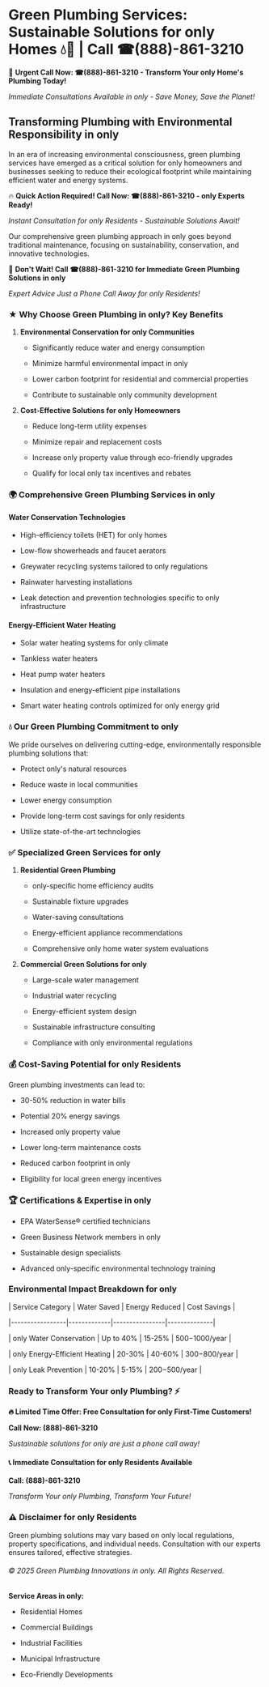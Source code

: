 # Green Plumbing Services: Sustainable Solutions for only Homes 💧🌿 | Call ☎(888)-861-3210

🚨 **Urgent Call Now: ☎(888)-861-3210 - Transform Your only Home's Plumbing Today!**
*Immediate Consultations Available in only - Save Money, Save the Planet!*

## Transforming Plumbing with Environmental Responsibility in only

In an era of increasing environmental consciousness, green plumbing services have emerged as a critical solution for only homeowners and businesses seeking to reduce their ecological footprint while maintaining efficient water and energy systems. 

🔥 **Quick Action Required! Call Now: ☎(888)-861-3210 - only Experts Ready!**
*Instant Consultation for only Residents - Sustainable Solutions Await!*

Our comprehensive green plumbing approach in only goes beyond traditional maintenance, focusing on sustainability, conservation, and innovative technologies.

🚨 **Don't Wait! Call ☎(888)-861-3210 for Immediate Green Plumbing Solutions in only**
*Expert Advice Just a Phone Call Away for only Residents!*

### ★ Why Choose Green Plumbing in only? Key Benefits

1. **Environmental Conservation for only Communities** 
   - Significantly reduce water and energy consumption
   - Minimize harmful environmental impact in only
   - Lower carbon footprint for residential and commercial properties
   - Contribute to sustainable only community development

2. **Cost-Effective Solutions for only Homeowners** 
   - Reduce long-term utility expenses
   - Minimize repair and replacement costs
   - Increase only property value through eco-friendly upgrades
   - Qualify for local only tax incentives and rebates

### 🌍 Comprehensive Green Plumbing Services in only

#### Water Conservation Technologies
- High-efficiency toilets (HET) for only homes
- Low-flow showerheads and faucet aerators
- Greywater recycling systems tailored to only regulations
- Rainwater harvesting installations
- Leak detection and prevention technologies specific to only infrastructure

#### Energy-Efficient Water Heating
- Solar water heating systems for only climate
- Tankless water heaters
- Heat pump water heaters
- Insulation and energy-efficient pipe installations
- Smart water heating controls optimized for only energy grid

### 💧 Our Green Plumbing Commitment to only

We pride ourselves on delivering cutting-edge, environmentally responsible plumbing solutions that:
- Protect only's natural resources
- Reduce waste in local communities
- Lower energy consumption
- Provide long-term cost savings for only residents
- Utilize state-of-the-art technologies

### ✅ Specialized Green Services for only

1. **Residential Green Plumbing**
   - only-specific home efficiency audits
   - Sustainable fixture upgrades
   - Water-saving consultations
   - Energy-efficient appliance recommendations
   - Comprehensive only home water system evaluations

2. **Commercial Green Solutions for only**
   - Large-scale water management
   - Industrial water recycling
   - Energy-efficient system design
   - Sustainable infrastructure consulting
   - Compliance with only environmental regulations

### 💰 Cost-Saving Potential for only Residents

Green plumbing investments can lead to:
- 30-50% reduction in water bills
- Potential 20% energy savings
- Increased only property value
- Lower long-term maintenance costs
- Reduced carbon footprint in only
- Eligibility for local green energy incentives

### 🏆 Certifications & Expertise in only

- EPA WaterSense® certified technicians
- Green Business Network members in only
- Sustainable design specialists
- Advanced only-specific environmental technology training

### Environmental Impact Breakdown for only

| Service Category | Water Saved | Energy Reduced | Cost Savings |
|-----------------|-------------|----------------|--------------|
| only Water Conservation | Up to 40% | 15-25% | $500-$1000/year |
| only Energy-Efficient Heating | 20-30% | 40-60% | $300-$800/year |
| only Leak Prevention | 10-20% | 5-15% | $200-$500/year |

### Ready to Transform Your only Plumbing? ⚡

**🔥 Limited Time Offer: Free Consultation for only First-Time Customers!**

**Call Now: (888)-861-3210**
*Sustainable solutions for only are just a phone call away!*

#### 📞 Immediate Consultation for only Residents Available

**Call: (888)-861-3210**
*Transform Your only Plumbing, Transform Your Future!*

### ⚠️ Disclaimer for only Residents

Green plumbing solutions may vary based on only local regulations, property specifications, and individual needs. Consultation with our experts ensures tailored, effective strategies.

###### © 2025 Green Plumbing Innovations in only. All Rights Reserved.

**Service Areas in only:** 
- Residential Homes
- Commercial Buildings
- Industrial Facilities
- Municipal Infrastructure
- Eco-Friendly Developments